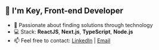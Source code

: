 ## 👋 I'm Key, Front-end Developer

- 💙 Passionate about finding solutions through technology
- 💻 Stack: **ReactJS**, **Next.js**, **TypeScript**, **Node.js**
- 📫 Feel free to contact: <a href="https://www.linkedin.com/in/key-yu-wan" target="_blank">LinkedIn</a> | <a href="mailto:keyflcbyuwan@gmail.com" target="_blank">Email</a>
